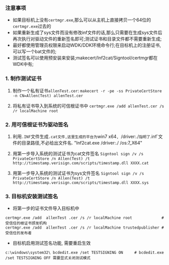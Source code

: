 ### 注意事项
* 如果目标机上没有`certmgr.exe`,那么可以从主机上直接拷贝一个64位的`certmgr.exe`过去的
* 如果重新生成了sys文件而没有修改inf文件的话,那么只需要在生成sys文件后再次执行对驱动文件的重新签名即可;测试证书和目录文件都不需要重新生成;
* 最好都使用管理员权限来启动WDK/DDK环境命令行;在目标机上的注册证书,可以写一个bat文件的;
* 测试签名可以使用预安装来安装;makecert/Inf2cat/Signtool/certmgr都在WDK中有;
 
### 1. 制作测试证书
1. 制作一个私有证书`allenTest.cer`:
`makecert -r -pe -ss PrivateCertStore -n CN=Allen(Test) allenTest.cer`
 
2. 将私有证书导入到系统的可信根证书中
`certmgr.exe /add allenTest.cer /s /r localMachine root`
 
### 2. 用可信根证书为驱动签名
1. 利用`.INF`文件生成`.cat文件,这里生成的平台为`win7 x64`, `/driver:./`指明了`.inf`文件的目录路径,不必给出文件名.
"Inf2cat.exe /driver:./ /os:7_X64"
 
2. 用第一步导入系统的测试证书为cat文件签名
`Signtool sign /v /s PrivateCertStore /n Allen(Test) /t http://timestamp.verisign.com/scripts/timestamp.dll XXXX.cat`
 
3. 用第一步导入系统的测试证书为sys文件签名
`Signtool sign /v /s PrivateCertStore /n Allen(Test) /t http://timestamp.verisign.com/scripts/timestamp.dll XXXX.sys`
 
### 3. 目标机安装测试签名
* 将第一步的证书文件导入目标机中
```
certmgr.exe /add  allenTest .cer /s /r localMachine root             #受信任的根证书颁发机构
certmgr.exe /add  allenTest .cer /s /r localMachine trustedpublisher #受信任的发布者
```
* 目标机启用测试签名功能, 需要重启生效
```
c:\windows\system32\ bcdedit.exe /set TESTSIGNING ON     # bcdedit.exe /set TESTSIGNING OFF 需要显式关闭测试模式
```


 